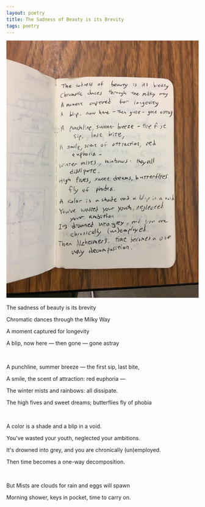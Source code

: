 ```yaml
---
layout: poetry
title: The Sadness of Beauty is its Brevity
tags: poetry
---
```



![Sadness Of Beauty](assets/sadness-of-beauty.jpg)

The sadness of beauty is its brevity

Chromatic dances through the Milky Way

A moment captured for longevity

A blip, now here — then gone — gone astray

<br>
 
A punchline, summer breeze — the first sip, last bite,

A smile, the scent of attraction: red euphoria —

The winter mists and rainbows: all dissipate.

The high fives and sweet dreams; butterflies fly of phobia

<br>

A color is a shade and a blip in a void. 

You've wasted your youth, neglected your ambitions.

It's drowned into grey, and you are chronically (un)employed.

Then time becomes a one-way decomposition.

<br> 

But Mists are clouds for rain and eggs will spawn

Morning shower, keys in pocket, time to carry on.


